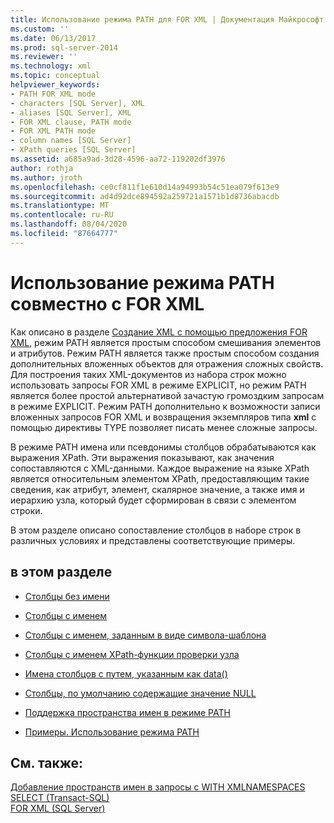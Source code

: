 ```yaml
---
title: Использование режима PATH для FOR XML | Документация Майкрософт
ms.custom: ''
ms.date: 06/13/2017
ms.prod: sql-server-2014
ms.reviewer: ''
ms.technology: xml
ms.topic: conceptual
helpviewer_keywords:
- PATH FOR XML mode
- characters [SQL Server], XML
- aliases [SQL Server], XML
- FOR XML clause, PATH mode
- FOR XML PATH mode
- column names [SQL Server]
- XPath queries [SQL Server]
ms.assetid: a685a9ad-3d28-4596-aa72-119202df3976
author: rothja
ms.author: jroth
ms.openlocfilehash: ce0cf811f1e610d14a94993b54c51ea079f613e9
ms.sourcegitcommit: ad4d92dce894592a259721a1571b1d8736abacdb
ms.translationtype: MT
ms.contentlocale: ru-RU
ms.lasthandoff: 08/04/2020
ms.locfileid: "87664777"
---
```

# <a name="use-path-mode-with-for-xml"></a>Использование режима PATH совместно с FOR XML
  Как описано в разделе [Создание XML с помощью предложения FOR XML](for-xml-sql-server.md), режим PATH является простым способом смешивания элементов и атрибутов. Режим PATH является также простым способом создания дополнительных вложенных объектов для отражения сложных свойств. Для построения таких XML-документов из набора строк можно использовать запросы FOR XML в режиме EXPLICIT, но режим PATH является более простой альтернативой зачастую громоздким запросам в режиме EXPLICIT. Режим PATH дополнительно к возможности записи вложенных запросов FOR XML и возвращения экземпляров типа **xml** с помощью директивы TYPE позволяет писать менее сложные запросы.  
  
 В режиме PATH имена или псевдонимы столбцов обрабатываются как выражения XPath. Эти выражения показывают, как значения сопоставляются с XML-данными. Каждое выражение на языке XPath является относительным элементом XPath, предоставляющим такие сведения, как атрибут, элемент, скалярное значение, а также имя и иерархию узла, который будет сформирован в связи с элементом строки.  
  
 В этом разделе описано сопоставление столбцов в наборе строк в различных условиях и представлены соответствующие примеры.  
  
## <a name="in-this-section"></a>в этом разделе  
  
-   [Столбцы без имени](columns-without-a-name.md)  
  
-   [Столбцы с именем](columns-with-a-name.md)  
  
-   [Столбцы с именем, заданным в виде символа-шаблона](columns-with-a-name-specified-as-a-wildcard-character.md)  
  
-   [Столбцы с именем XPath-функции проверки узла](columns-with-the-name-of-an-xpath-node-test.md)  
  
-   [Имена столбцов с путем, указанным как data()](column-names-with-the-path-specified-as-data.md)  
  
-   [Столбцы, по умолчанию содержащие значение NULL](columns-that-contain-a-null-value-by-default.md)  
  
-   [Поддержка пространства имен в режиме PATH](namespace-support-in-path-mode.md)  
  
-   [Примеры. Использование режима PATH](examples-using-path-mode.md)  
  
## <a name="see-also"></a>См. также:  
 [Добавление пространств имен в запросы с WITH XMLNAMESPACES](add-namespaces-to-queries-with-with-xmlnamespaces.md)   
 [SELECT (Transact-SQL)](/sql/t-sql/queries/select-transact-sql)   
 [FOR XML (SQL Server)](for-xml-sql-server.md)  
  
  
